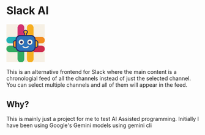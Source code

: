 # Slack AI

<img src="public/logo.png" width="100" />

This is an alternative frontend for Slack where the main content is a chronologial feed of all the channels instead of just the selected channel. You can select multiple channels and all of them will appear in the feed.

## Why?

This is mainly just a project for me to test AI Assisted programming. Initially I have been using Google's Gemini models using gemini cli
